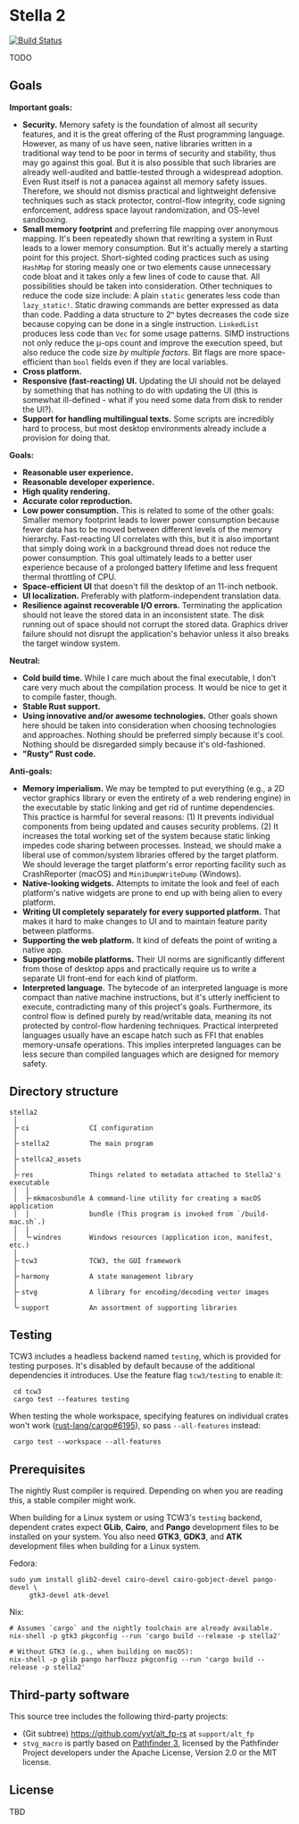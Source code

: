 # Stella 2

[![Build Status](https://yvt.visualstudio.com/Stella2/_apis/build/status/yvt.Stella2?branchName=master)](https://yvt.visualstudio.com/Stella2/_build/latest?definitionId=1&branchName=master)

TODO

## Goals

**Important goals:**

- **Security.** Memory safety is the foundation of almost all security features, and it is the great offering of the Rust programming language. However, as many of us have seen, native libraries written in a traditional way tend to be poor in terms of security and stability, thus may go against this goal. But it is also possible that such libraries are already well-audited and battle-tested through a widespread adoption. Even Rust itself is not a panacea against all memory safety issues. Therefore, we should not dismiss practical and lightweight defensive techniques such as stack protector, control-flow integrity, code signing enforcement, address space layout randomization, and OS-level sandboxing.
- **Small memory footprint** and preferring file mapping over anonymous mapping. It's been repeatedly shown that rewriting a system in Rust leads to a lower memory consumption. But it's actually merely a starting point for this project. Short-sighted coding practices such as using `HashMap` for storing measly one or two elements cause unnecessary code bloat and it takes only a few lines of code to cause that. All possibilities should be taken into consideration. Other techniques to reduce the code size include: A plain `static` generates less code than `lazy_static!`. Static drawing commands are better expressed as data than code. Padding a data structure to 2ⁿ bytes decreases the code size because copying can be done in a single instruction. `LinkedList` produces less code than `Vec` for some usage patterns. SIMD instructions not only reduce the μ-ops count and improve the execution speed, but also reduce the code size *by multiple factors*. Bit flags are more space-efficient than `bool` fields even if they are local variables.
- **Cross platform.**
- **Responsive (fast-reacting) UI.** Updating the UI should not be delayed by something that has nothing to do with updating the UI (this is somewhat ill-defined - what if you need some data from disk to render the UI?).
- **Support for handling multilingual texts.** Some scripts are incredibly hard to process, but most desktop environments already include a provision for doing that.

**Goals:**

- **Reasonable user experience.**
- **Reasonable developer experience.**
- **High quality rendering.**
- **Accurate color reproduction.**
- **Low power consumption.** This is related to some of the other goals: Smaller memory footprint leads to lower power consumption because fewer data has to be moved between different levels of the memory hierarchy. Fast-reacting UI correlates with this, but it is also important that simply doing work in a background thread does not reduce the power consumption. This goal ultimately leads to a better user experience because of a prolonged battery lifetime and less frequent thermal throttling of CPU.
- **Space-efficient UI** that doesn't fill the desktop of an 11-inch netbook.
- **UI localization.** Preferably with platform-independent translation data.
- **Resilience against recoverable I/O errors.** Terminating the application should not leave the stored data in an inconsistent state. The disk running out of space should not corrupt the stored data. Graphics driver failure should not disrupt the application's behavior unless it also breaks the target window system.

**Neutral:**

- **Cold build time.** While I care much about the final executable, I don't care very much about the compilation process. It would be nice to get it to compile faster, though.
- **Stable Rust support.**
- **Using innovative and/or awesome technologies.** Other goals shown here should be taken into consideration when choosing technologies and approaches. Nothing should be preferred simply because it's cool. Nothing should be disregarded simply because it's old-fashioned.
- **"Rusty" Rust code.**

**Anti-goals:**

- **Memory imperialism.** We may be tempted to put everything (e.g., a 2D vector graphics library or even the entirety of a web rendering engine) in the executable by static linking and get rid of runtime dependencies. This practice is harmful for several reasons: (1) It prevents individual components from being updated and causes security problems. (2) It increases the total working set of the system because static linking impedes code sharing between processes. Instead, we should make a liberal use of common/system libraries offered by the target platform. We should leverage the target platform's error reporting facility such as CrashReporter (macOS) and `MiniDumpWriteDump` (Windows).
- **Native-looking widgets.** Attempts to imitate the look and feel of each platform's native widgets are prone to end up with being alien to every platform.
- **Writing UI completely separately for every supported platform.** That makes it hard to make changes to UI and to maintain feature parity between platforms.
- **Supporting the web platform.** It kind of defeats the point of writing a native app.
- **Supporting mobile platforms.** Their UI norms are significantly different from those of desktop apps and practically require us to write a separate UI front-end for each kind of platform.
- **Interpreted language.** The bytecode of an interpreted language is more compact than native machine instructions, but it's utterly inefficient to execute, contradicting many of this project's goals. Furthermore, its control flow is defined purely by read/writable data, meaning its not protected by control-flow hardening techniques. Practical interpreted languages usually have an escape hatch such as FFI that enables memory-unsafe operations. This implies interpreted languages can be less secure than compiled languages which are designed for memory safety.

## Directory structure

    stella2
     │
     ├╴ci               CI configuration
     │
     ├╴stella2          The main program
     │
     ├╴stellca2_assets
     │
     ├╴res              Things related to metadata attached to Stella2's executable
     │  │
     │  ├╴mkmacosbundle A command-line utility for creating a macOS application
     │  │               bundle (This program is invoked from `/build-mac.sh`.)
     │  │
     │  └╴windres       Windows resources (application icon, manifest, etc.)
     │
     ├╴tcw3             TCW3, the GUI framework
     │
     ├╴harmony          A state management library
     │
     ├╴stvg             A library for encoding/decoding vector images
     │
     └╴support          An assortment of supporting libraries

## Testing

TCW3 includes a headless backend named `testing`, which is provided for testing purposes. It's disabled by default because of the additional dependencies it introduces. Use the feature flag `tcw3/testing` to enable it:

     cd tcw3
     cargo test --features testing

When testing the whole workspace, specifying features on individual crates won't work ([rust-lang/cargo#6195]), so pass `--all-features` instead:

     cargo test --workspace --all-features

[rust-lang/cargo#6195]: https://github.com/rust-lang/cargo/issues/6195

## Prerequisites

The nightly Rust compiler is required. Depending on when you are reading this, a stable compiler might work.

When building for a Linux system or using TCW3's `testing` backend, dependent crates expect **GLib**, **Cairo**, and **Pango** development files to be installed on your system. You also need **GTK3**, **GDK3**, and **ATK** development files when building for a Linux system.

Fedora:

```shell
sudo yum install glib2-devel cairo-devel cairo-gobject-devel pango-devel \
     gtk3-devel atk-devel
```

Nix:

```shell
# Assumes `cargo` and the nightly toolchain are already available.
nix-shell -p gtk3 pkgconfig --run 'cargo build --release -p stella2'

# Without GTK3 (e.g., when building on macOS):
nix-shell -p glib pango harfbuzz pkgconfig --run 'cargo build --release -p stella2'
```

## Third-party software

This source tree includes the following third-party projects:

 - (Git subtree) <https://github.com/yvt/alt_fp-rs> at `support/alt_fp`
 - `stvg_macro` is partly based on [Pathfinder 3](https://github.com/servo/pathfinder), licensed by the Pathfinder Project developers under the Apache License, Version 2.0 or the MIT license.

## License

TBD

